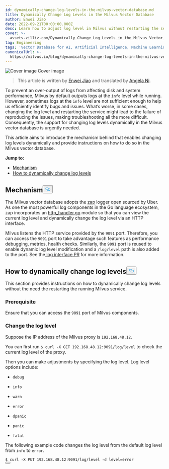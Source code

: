 ```yaml
---
id: dynamically-change-log-levels-in-the-milvus-vector-database.md
title: Dynamically Change Log Levels in the Milvus Vector Database
author: Enwei Jiao
date: 2022-09-21T00:00:00.000Z
desc: Learn how to adjust log level in Milvus without restarting the service.
cover: >-
  assets.zilliz.com/Dynamically_Change_Log_Levels_in_the_Milvus_Vector_Database_58e31c66cc.png
tag: Engineering
tags: 'Vector Database for AI, Artificial Intelligence, Machine Learning'
canonicalUrl: >-
  https://milvus.io/blog/dynamically-change-log-levels-in-the-milvus-vector-database.md
---
```

<p>
  <span class="img-wrapper">
    <img translate="no" src="https://assets.zilliz.com/Dynamically_Change_Log_Levels_in_the_Milvus_Vector_Database_58e31c66cc.png" alt="Cover image" class="doc-image" id="cover-image" />
    <span>Cover image</span>
  </span>
</p>
<blockquote>
<p>This article is written by <a href="https://github.com/jiaoew1991">Enwei Jiao</a> and translated by <a href="https://www.linkedin.com/in/yiyun-n-2aa713163/">Angela Ni</a>.</p>
</blockquote>
<p>To prevent an over-output of logs from affecting disk and system performance, Milvus by default outputs logs at the <code translate="no">info</code> level while running. However, sometimes logs at the <code translate="no">info</code> level are not sufficient enough to help us efficiently identify bugs and issues. What’s worse, in some cases, changing the log level and restarting the service might lead to the failure of reproducing the issues, making troubleshooting all the more difficult. Consequently, the support for changing log levels dynamically in the Milvus vector database is urgently needed.</p>
<p>This article aims to introduce the mechanism behind that enables changing log levels dynamically and provide instructions on how to do so in the Milvus vector database.</p>
<p><strong>Jump to:</strong></p>
<ul>
<li><a href="#Mechanism">Mechanism</a></li>
<li><a href="#How-to-dynamically-change-log-levels">How to dynamically change log levels</a></li>
</ul>
<h2 id="Mechanism" class="common-anchor-header">Mechanism<button data-href="#Mechanism" class="anchor-icon" translate="no">
      <svg translate="no"
        aria-hidden="true"
        focusable="false"
        height="20"
        version="1.1"
        viewBox="0 0 16 16"
        width="16"
      >
        <path
          fill="#0092E4"
          fill-rule="evenodd"
          d="M4 9h1v1H4c-1.5 0-3-1.69-3-3.5S2.55 3 4 3h4c1.45 0 3 1.69 3 3.5 0 1.41-.91 2.72-2 3.25V8.59c.58-.45 1-1.27 1-2.09C10 5.22 8.98 4 8 4H4c-.98 0-2 1.22-2 2.5S3 9 4 9zm9-3h-1v1h1c1 0 2 1.22 2 2.5S13.98 12 13 12H9c-.98 0-2-1.22-2-2.5 0-.83.42-1.64 1-2.09V6.25c-1.09.53-2 1.84-2 3.25C6 11.31 7.55 13 9 13h4c1.45 0 3-1.69 3-3.5S14.5 6 13 6z"
        ></path>
      </svg>
    </button></h2><p>The Milvus vector database adopts the <a href="https://github.com/uber-go/zap">zap</a> logger open sourced by Uber. As one the most powerful log components in the Go language ecosystem, zap incorporates an <a href="https://github.com/uber-go/zap/blob/master/http_handler.go">http_handler.go</a> module so that you can view the current log level and dynamically change the log level via an HTTP interface.</p>
<p>Milvus listens the HTTP service provided by the <code translate="no">9091</code> port. Therefore, you can access the <code translate="no">9091</code> port to take advantage such features as performance debugging, metrics, health checks. Similarly, the <code translate="no">9091</code> port is reused to enable dynamic log level modification and a <code translate="no">/log/level</code> path is also added to the port. See the<a href="https://github.com/milvus-io/milvus/pull/18430"> log interface PR</a> for more information.</p>
<h2 id="How-to-dynamically-change-log-levels" class="common-anchor-header">How to dynamically change log levels<button data-href="#How-to-dynamically-change-log-levels" class="anchor-icon" translate="no">
      <svg translate="no"
        aria-hidden="true"
        focusable="false"
        height="20"
        version="1.1"
        viewBox="0 0 16 16"
        width="16"
      >
        <path
          fill="#0092E4"
          fill-rule="evenodd"
          d="M4 9h1v1H4c-1.5 0-3-1.69-3-3.5S2.55 3 4 3h4c1.45 0 3 1.69 3 3.5 0 1.41-.91 2.72-2 3.25V8.59c.58-.45 1-1.27 1-2.09C10 5.22 8.98 4 8 4H4c-.98 0-2 1.22-2 2.5S3 9 4 9zm9-3h-1v1h1c1 0 2 1.22 2 2.5S13.98 12 13 12H9c-.98 0-2-1.22-2-2.5 0-.83.42-1.64 1-2.09V6.25c-1.09.53-2 1.84-2 3.25C6 11.31 7.55 13 9 13h4c1.45 0 3-1.69 3-3.5S14.5 6 13 6z"
        ></path>
      </svg>
    </button></h2><p>This section provides instructions on how to dynamically change log levels without the need the restarting the running Milvus service.</p>
<h3 id="Prerequisite" class="common-anchor-header">Prerequisite</h3><p>Ensure that you can access the <code translate="no">9091</code> port of Milvus components.</p>
<h3 id="Change-the-log-level" class="common-anchor-header">Change the log level</h3><p>Suppose the IP address of the Milvus proxy is <code translate="no">192.168.48.12</code>.</p>
<p>You can first run <code translate="no">$ curl -X GET 192.168.48.12:9091/log/level</code> to check the current log level of the proxy.</p>
<p>Then you can make adjustments by specifying the log level. Log level options include:</p>
<ul>
<li><p><code translate="no">debug</code></p></li>
<li><p><code translate="no">info</code></p></li>
<li><p><code translate="no">warn</code></p></li>
<li><p><code translate="no">error</code></p></li>
<li><p><code translate="no">dpanic</code></p></li>
<li><p><code translate="no">panic</code></p></li>
<li><p><code translate="no">fatal</code></p></li>
</ul>
<p>The following example code changes the log level from the default log level from <code translate="no">info</code> to <code translate="no">error</code>.</p>
<pre><code translate="no" class="language-Python">$ curl -X PUT 192.168.48.12:9091/log/level -d level=error
<button class="copy-code-btn"></button></code></pre>
